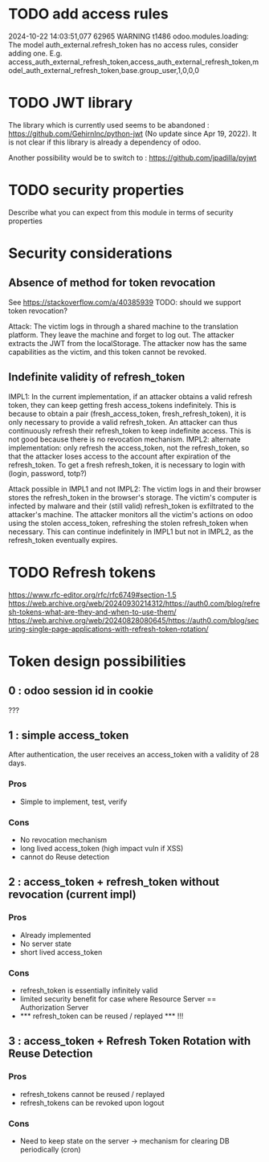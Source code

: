 
# TODO add access rules
2024-10-22 14:03:51,077 62965 WARNING t1486 odoo.modules.loading: The model auth_external.refresh_token has no access rules, consider adding one. E.g. access_auth_external_refresh_token,access_auth_external_refresh_token,model_auth_external_refresh_token,base.group_user,1,0,0,0 


# TODO JWT library
The library which is currently used seems to be abandoned : https://github.com/GehirnInc/python-jwt
(No update since Apr 19, 2022). It is not clear if this library is already a dependency of odoo.

Another possibility would be to switch to :
https://github.com/jpadilla/pyjwt



# TODO security properties
Describe what you can expect from this module in terms of security properties

# Security considerations

## Absence of method for token revocation

See https://stackoverflow.com/a/40385939 
TODO: should we support token revocation?

Attack:
The victim logs in through a shared machine to the translation platform.
They leave the machine and forget to log out.
The attacker extracts the JWT from the localStorage.
The attacker now has the same capabilities as the victim, and this token cannot be revoked.

## Indefinite validity of refresh_token
IMPL1: In the current implementation, if an attacker obtains a valid refresh token, they can keep getting fresh access_tokens indefinitely. This is because to obtain a pair (fresh_access_token, fresh_refresh_token), it is only necessary to provide a valid refresh_token. An attacker can thus continuously refresh their refresh_token to keep indefinite access. This is not good because there is no revocation mechanism.
IMPL2: alternate implementation: only refresh the access_token, not the refresh_token, so that the attacker loses access to the account after expiration of the refresh_token. To get a fresh refresh_token, it is necessary to login with (login, password, totp?)

Attack possible in IMPL1 and not IMPL2:
The victim logs in and their browser stores the refresh_token in the browser's storage.
The victim's computer is infected by malware and their (still valid) refresh_token is exfiltrated to the attacker's machine.
The attacker monitors all the victim's actions on odoo using the stolen access_token, refreshing the stolen refresh_token when necessary.
This can continue indefinitely in IMPL1 but not in IMPL2, as the refresh_token eventually expires.

# TODO Refresh tokens
https://www.rfc-editor.org/rfc/rfc6749#section-1.5
https://web.archive.org/web/20240930214312/https://auth0.com/blog/refresh-tokens-what-are-they-and-when-to-use-them/
https://web.archive.org/web/20240828080645/https://auth0.com/blog/securing-single-page-applications-with-refresh-token-rotation/

# Token design possibilities

## 0 : odoo session id in cookie
???

## 1 : simple access_token
After authentication, the user receives an access_token with a validity of 28 days.

### Pros
- Simple to implement, test, verify

### Cons
- No revocation mechanism
- long lived access_token (high impact vuln if XSS)
- cannot do Reuse detection

## 2 : access_token + refresh_token without revocation (current impl)
### Pros
- Already implemented
- No server state
- short lived access_token

### Cons
- refresh_token is essentially infinitely valid
- limited security benefit for case where Resource Server == Authorization Server
- *** refresh_token can be reused / replayed *** !!!

## 3 : access_token + Refresh Token Rotation with Reuse Detection
### Pros
- refresh_tokens cannot be reused / replayed
- refresh_tokens can be revoked upon logout

### Cons
- Need to keep state on the server -> mechanism for clearing DB periodically (cron)
